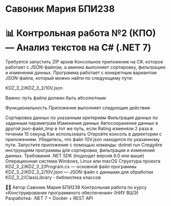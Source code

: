 # Савоник Мария БПИ238
# 📊 Контрольная работа №2 (КПО) — Анализ текстов на C# (.NET 7)
Требуется запустить ZIP архив
Консольное приложение на C#, которое работает с JSON-файлом, а именно выполняет сортировку, фильтрацию и изменения данных. Программа работает с конкретным вариантом JSON-файла, который можно найти по следующему пути:

KDZ_3_2/KDZ_3_2/10V.json

Важно: путь файла должен быть абсолютным

Функциональность
Приложение выполняет следующие действия:

Сортировка данных по указанным критериям
Фильтрация данных по заданным параметрам
Изменения данных
Автосохранение данных в другой json-файл_tmp в тот же путь, если Rating изменяли 2 раза в течении 15 секунд
Как использовать
Откройте консоль в директории с приложением.
Убедитесь, что файл 10V.json находится по указанному пути.
Запустите приложение с помощью команды: dotnet run
Следуйте инструкциям программы для сортировки, фильтрации и изменений данных.
Требования
.NET SDK (подходит версия 6.0 или выше)
Операционная система Windows, Linux или macOS
Структура проекта
KDZ_3_2/KDZ_3_2/Program.cs — основной файл программы
KDZ_3_2/KDZ_3_2/10V.json — JSON-файл с данными для обработки
KDZ_3_2/ClassLibrary - библиотека классов

👩‍💻 Автор
Савоник Мария БПИ238
Контрольная работа по курсу
«Конструирование программного обеспечения» (НИУ ВШЭ)
Разработка: .NET 7 + Docker + REST API

